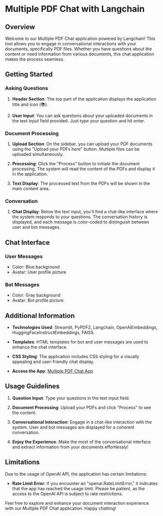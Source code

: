 # Multiple PDF Chat with Langchain

## Overview

Welcome to our Multiple PDF Chat application powered by Langchain! This tool allows you to engage in conversational interactions with your documents, specifically PDF files. Whether you have questions about the content or need information from various documents, this chat application makes the process seamless.

## Getting Started

### Asking Questions

1. **Header Section**: The top part of the application displays the application title and icon (:books:).

2. **User Input**: You can ask questions about your uploaded documents in the text input field provided. Just type your question and hit enter.

### Document Processing

1. **Upload Section**: On the sidebar, you can upload your PDF documents using the "Upload your PDFs here" button. Multiple files can be uploaded simultaneously.

2. **Processing**: Click the "Process" button to initiate the document processing. The system will read the content of the PDFs and display it in the application.

3. **Text Display**: The processed text from the PDFs will be shown in the main content area.

### Conversation

1. **Chat Display**: Below the text input, you'll find a chat-like interface where the system responds to your questions. The conversation history is displayed, and each message is color-coded to distinguish between user and bot messages.

## Chat Interface

### User Messages
- Color: Blue background
- Avatar: User profile picture

### Bot Messages
- Color: Gray background
- Avatar: Bot profile picture

## Additional Information

- **Technologies Used**: Streamlit, PyPDF2, Langchain, OpenAIEmbeddings, HuggingFaceInstructEmbeddings, FAISS.

- **Templates**: HTML templates for bot and user messages are used to enhance the chat interface.

- **CSS Styling**: The application includes CSS styling for a visually appealing and user-friendly chat display.

- **Access the App**: [Multiple PDF Chat App](https://multipdfchat007.streamlit.app/)

## Usage Guidelines

1. **Question Input**: Type your questions in the text input field.

2. **Document Processing**: Upload your PDFs and click "Process" to see the content.

3. **Conversational Interaction**: Engage in a chat-like interaction with the system. User and bot messages are displayed for a coherent conversation.

4. **Enjoy the Experience**: Make the most of the conversational interface and extract information from your documents effortlessly!

## Limitations

Due to the usage of OpenAI API, the application has certain limitations:

- **Rate Limit Error**: If you encounter an "openai.RateLimitError," it indicates that the app has reached the usage limit. Please be patient, as the access to the OpenAI API is subject to rate restrictions.

Feel free to explore and enhance your document interaction experience with our Multiple PDF Chat application. Happy chatting!
